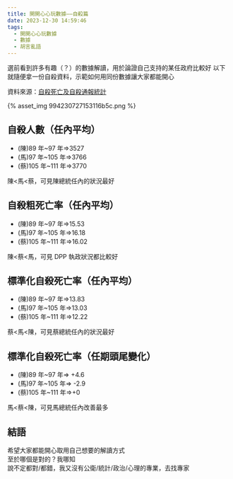```yaml
---
title: 開開心心玩數據——自殺篇
date: 2023-12-30 14:59:46
tags:
  - 開開心心玩數據
  - 數據
  - 胡言亂語
---
```


選前看到許多有趣（？）的數據解讀，用於論證自己支持的某任政府比較好
以下就隨便拿一份自殺資料，示範如何用同份數據讓大家都能開心

資料來源：[自殺死亡及自殺通報統計](https://dep.mohw.gov.tw/DOMHAOH/cp-4904-8883-107.html)

{% asset_img 994230727153116b5c.png %}

## 自殺人數（任內平均）

- (陳)89 年~97 年=>3527
- (馬)97 年~105 年=>3766
- (蔡)105 年~111 年=>3770

陳<馬<蔡，可見陳總統任內的狀況最好

## 自殺粗死亡率（任內平均）

- (陳)89 年~97 年=>15.53
- (馬)97 年~105 年=>16.18
- (蔡)105 年~111 年=>16.02

陳<蔡<馬，可見 DPP 執政狀況都比較好

## 標準化自殺死亡率（任內平均）

- (陳)89 年~97 年=>13.83
- (馬)97 年~105 年=>13.03
- (蔡)105 年~111 年=>12.22

蔡<馬<陳，可見蔡總統任內的狀況最好

## 標準化自殺死亡率（任期頭尾變化）

- (陳)89 年~97 年=> +4.6
- (馬)97 年~105 年=> -2.9
- (蔡)105 年~111 年=>+0

馬<蔡<陳，可見馬總統任內改善最多

## 結語

希望大家都能開心取用自己想要的解讀方式\
至於哪個是對的？我哪知\
說不定都對/都錯，我又沒有公衛/統計/政治/心理的專業，去找專家
